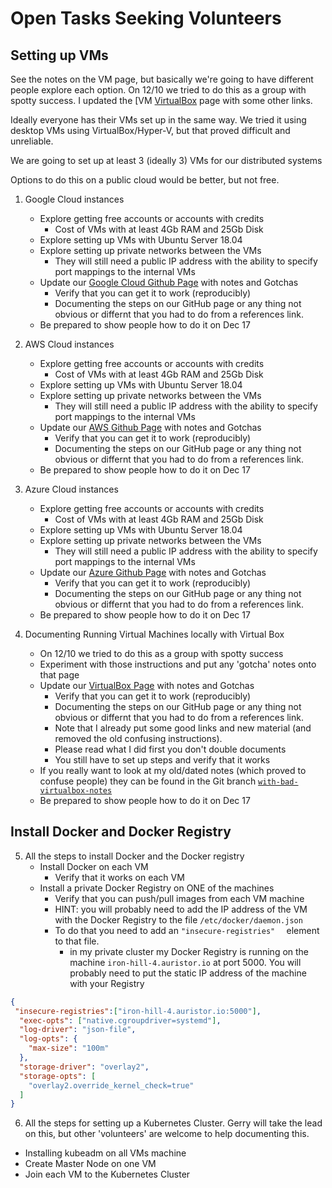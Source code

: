 # Open Tasks Seeking Volunteers

## Setting up VMs

See the notes on the VM page, but basically we're going to have different people explore each option. 
On 12/10 we tried to do this as a group with spotty success.  I updated the [VM [VirtualBox](../vms/VirtualBox.md) page with some other links.

Ideally everyone has their VMs set up in the same way.  We tried it using desktop VMs using VirtualBox/Hyper-V, but that proved difficult and unreliable.

We are going to set up at least 3 (ideally 3) VMs for our distributed systems

Options to do this on a public cloud would be better, but not free.

1. <a name="1"></a>Google Cloud instances
    * Explore getting free accounts or accounts with credits
        * Cost of VMs with at least 4Gb RAM and 25Gb Disk 
    * Explore setting up VMs with Ubuntu Server 18.04
    * Explore setting up private networks between the VMs
        * They will still need a public IP address with the ability to specify port mappings to the internal VMs
    * Update our [Google Cloud Github Page](../vms/GoogleCloud.md) with notes and Gotchas
        * Verify that you can get it to work (reproducibly)
        * Documenting the steps on our GitHub page or any thing not obvious or differnt that you had to do from a references link.
    * Be prepared to show people how to do it on Dec 17

1. <a name="2"></a>AWS Cloud instances
    * Explore getting free accounts or accounts with credits
        * Cost of VMs with at least 4Gb RAM and 25Gb Disk 
    * Explore setting up VMs with Ubuntu Server 18.04
    * Explore setting up private networks between the VMs
        * They will still need a public IP address with the ability to specify port mappings to the internal VMs
    * Update our [AWS Github Page](../vms/AWS.md) with notes and Gotchas
        * Verify that you can get it to work (reproducibly)
        * Documenting the steps on our GitHub page or any thing not obvious or differnt that you had to do from a references link.
    * Be prepared to show people how to do it on Dec 17

1. <a name="3"></a>Azure Cloud instances
    * Explore getting free accounts or accounts with credits
        * Cost of VMs with at least 4Gb RAM and 25Gb Disk 
    * Explore setting up VMs with Ubuntu Server 18.04
    * Explore setting up private networks between the VMs
        * They will still need a public IP address with the ability to specify port mappings to the internal VMs
    * Update our [Azure Github Page](../vms/Azure.md) with notes and Gotchas
        * Verify that you can get it to work (reproducibly)
        * Documenting the steps on our GitHub page or any thing not obvious or differnt that you had to do from a references link.
    * Be prepared to show people how to do it on Dec 17

1. <a name="4"></a>Documenting Running Virtual Machines locally with Virtual Box
    * On 12/10 we tried to do this as a group with spotty success
    * Experiment with those instructions and put any 'gotcha' notes onto that page 
    * Update our [VirtualBox Page](../vms/VirtualBox.md) with notes and Gotchas 
        * Verify that you can get it to work (reproducibly)
        * Documenting the steps on our GitHub page or any thing not obvious or differnt that you had to do from a references link.
        * Note that I already put some good links and new material (and removed the old confusing instructions).
        *  Please read what I did first you don't double documents
        * You still have to set up steps and verify that it works
    * If you really want to look at my old/dated notes (which proved to confuse people) they can be found in the Git branch [`with-bad-virtualbox-notes`](https://github.com/GerrySeidman/Distributed-Systems-Study-Group/tree/with-bad-virtualbox-notes)
    * Be prepared to show people how to do it on Dec 17

## Install Docker and Docker Registry

5. <a name="5"></a>All the steps to install Docker and the Docker registry 
    * Install Docker on each VM
        * Verify that it works on each VM
    * Install a private Docker Registry on ONE of the machines
        * Verify that you can push/pull images from each VM machine
        * HINT: you will probably need to add the IP address of the VM with the Docker Registry to the file `/etc/docker/daemon.json`
        * To do that you need to add an `"insecure-registries"  ` element to that file.
            * in my private cluster my Docker Registry is running on the machine `iron-hill-4.auristor.io` at port 5000.  You will probably need to put the static IP address of the machine with your Registry

``` json
{
 "insecure-registries":["iron-hill-4.auristor.io:5000"],
  "exec-opts": ["native.cgroupdriver=systemd"],
  "log-driver": "json-file",
  "log-opts": {
    "max-size": "100m"
  },
  "storage-driver": "overlay2",
  "storage-opts": [
    "overlay2.override_kernel_check=true"
  ]
}
```
6. <a name="6"></a>All the steps for setting up a Kubernetes Cluster.  Gerry will take the lead on this, but other 'volunteers' are welcome to help documenting this.

* Installing kubeadm on all VMs machine
* Create Master Node on one VM
* Join each VM to the Kubernetes Cluster
 
<a name="1"></a>